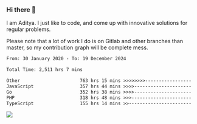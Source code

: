 ### Hi there 👋

I am Aditya. I just like to code, and come up with innovative solutions for regular problems.

Please note that a lot of work I do is on Gitlab and other branches than master, so my contribution graph will be complete mess.

<!--START_SECTION:waka-->

```txt
From: 30 January 2020 - To: 19 December 2024

Total Time: 2,511 hrs 7 mins

Other                      763 hrs 15 mins >>>>>>>>-----------------   30.40 %
JavaScript                 357 hrs 44 mins >>>>---------------------   14.25 %
Go                         352 hrs 38 mins >>>>---------------------   14.04 %
PHP                        318 hrs 48 mins >>>----------------------   12.70 %
TypeScript                 155 hrs 14 mins >>-----------------------   06.18 %
```

<!--END_SECTION:waka-->

![](https://komarev.com/ghpvc/?username=BrainBuzzer)
